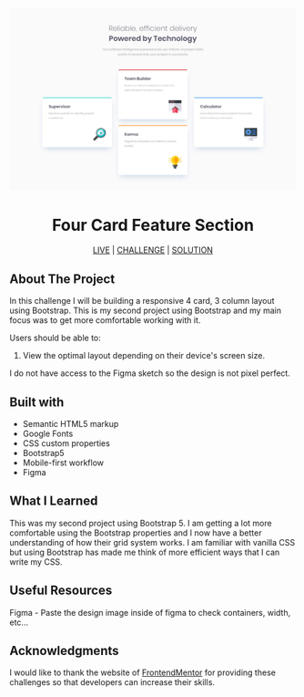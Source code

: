 ![four-card-feature-section](images/desktop-design.jpg)

<h1 align="center">Four Card Feature Section</h1>

<div align="center">
  
[LIVE](https://datkiddude.github.io/four-card-feature-section-frontendmentor/) | 
[CHALLENGE](https://www.frontendmentor.io/challenges/four-card-feature-section-weK1eFYK) |
[SOLUTION](https://www.frontendmentor.io/solutions)

</div>

## About The Project

In this challenge I will be building a responsive 4 card, 3 column layout using Bootstrap. This is my second project using Bootstrap and my main focus was to get more comfortable working with it.

Users should be able to:

1. View the optimal layout depending on their device's screen size.

I do not have access to the Figma sketch so the design is not pixel perfect.

## Built with

- Semantic HTML5 markup
- Google Fonts
- CSS custom properties
- Bootstrap5
- Mobile-first workflow
- Figma

## What I Learned

This was my second project using Bootstrap 5. I am getting a lot more comfortable using the Bootstrap properties and I now have a better understanding of how their grid system works. I am familiar with vanilla CSS but using Bootstrap has made me think of more efficient ways that I can write my CSS.

## Useful Resources

Figma - Paste the design image inside of figma to check containers, width, etc...

## Acknowledgments

I would like to thank the website of [FrontendMentor](https://www.frontendmentor.io/home) for providing these challenges so that developers can increase their skills.
